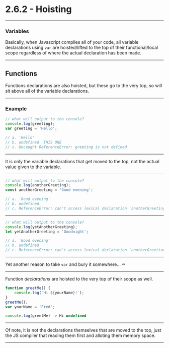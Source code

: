 # 2.6.2 - Hoisting

---

### Variables

Basically, when Javascript compiles all of your code, all variable declarations using `var` are hoisted/lifted to the top of their functional/local scope regardless of where the actual declaration has been made.

--- 

## Functions

Functions declarations are also hoisted, but these go to the very top, so will sit above all of the variable declarations.

---

### Example

```js
// what will output to the console?
console.log(greeting);
var greeting = 'Hello';

// a. 'Hello'
// b. undefined  THIS ONE
// c. Uncaught ReferenceError: greeting is not defined
```

---

It is only the variable declarations that get moved to the top, not the actual value given to the variable.

---

```js
// what will output to the console?
console.log(anotherGreeting);
const anotherGreeting = 'Good evening';

// a. 'Good evening'
// b. undefined
// c. ReferenceError: can't access lexical declaration `anotherGreeting' before initialization  THIS ONE(doesn't hoist const)
```

---

```js
// what will output to the console?
console.log(yetAnotherGreeting);
let yetAnotherGreeting = 'Goodnight';

// a. 'Good evening'
// b. undefined
// c. ReferenceError: can't access lexical declaration `anotherGreeting' before initialization  THIS ONE(doesn't hoist let)
```

---

Yet another reason to take `var` and bury it somewhere... ⚰️

---

Function _declarations_ are hoisted to the very top of their scope as well.

```js
function greetMe() {
    console.log(`Hi ${yourName}!`);
}
greetMe();
var yourName = 'Fred';

console.log(greetMe) -> Hi undefined
```

---

Of note, it is not the declarations themselves that are moved to the top, just the JS compiler that reading them first and alloting them memory space.

---